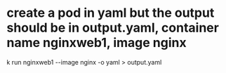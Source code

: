 # create a pod in yaml but the output should be in output.yaml, container name nginxweb1, image nginx
k run nginxweb1 --image nginx -o yaml > output.yaml
